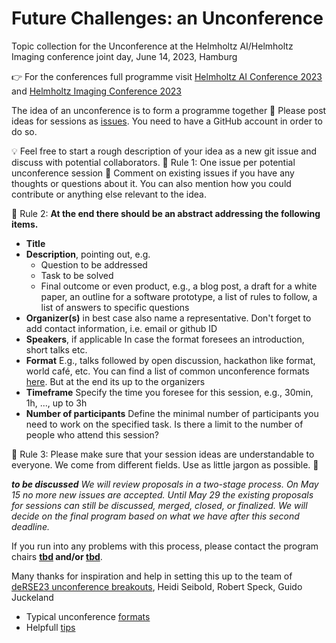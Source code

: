 # Future Challenges: an Unconference 
Topic collection for the Unconference at the Helmholtz AI/Helmholtz Imaging conference joint day, June 14, 2023, Hamburg

👉 For the conferences full programme visit [Helmholtz AI Conference 2023](https://helmholtzai-conference2023.de/) and 
[Helmholtz Imaging Conference 2023](https://events.hifis.net/event/573/)

The idea of an unconference is to form a programme together 
🤝 Please post ideas for sessions as [issues](https://github.com/DKRZ-AIM/HAI-HI-unconference-2023/issues). You need to have a GitHub account in order to do so.

💡  Feel free to start a rough description of your idea as a new git issue and discuss with potential collaborators. 
📜 Rule 1: One issue per potential unconference session
🍒 Comment on existing issues if you have any thoughts or questions about it. You can also mention how you could contribute or anything else relevant to the idea.

📜 Rule 2: **At the end there should be an abstract addressing the following items.**
* **Title**
* **Description**, pointing out, e.g.
    * Question to be addressed
    * Task to be solved
    * Final outcome or even product, e.g., a blog post, a draft for a white paper, an outline for a software prototype, a list of rules to follow, a list of answers to specific questions
* **Organizer(s)**
in best case also name a representative. Don't forget to add contact information, i.e. email or github ID
* **Speakers**, if applicable
In case the format foresees an introduction, short talks etc.
* **Format**
E.g., talks followed by open discussion, hackathon like format, world café, etc. 
You can find a list of common unconference formats [here](http://unconference.net/methods-2/). But at the end its up to the organizers
* **Timeframe**
Specify the time you foresee for this session, e.g., 30min, 1h, ..., up to 3h
* **Number of participants**
Define the minimal number of participants you need to work on the specified task. 
Is there a limit to the number of people who attend this session?

📜 Rule 3: Please make sure that your session ideas are understandable to everyone. We come from different fields. Use as little jargon as possible. 💁

_**to be discussed**_
_We will review proposals in a two-stage process. On May 15 no more new issues are accepted. Until May 29 the existing proposals for sessions can still be discussed, merged, closed, or finalized. We will decide on the final program based on what we have after this second deadline._

If you run into any problems with this process, please contact the program chairs **[tbd](mailto:tbd) and/or [tbd](mailto:tbd)**.

Many thanks for inspiration and help in setting this up to the team of [deRSE23 unconference breakouts](https://github.com/DE-RSE/un-deRSE23-breakouts), Heidi Seibold, Robert Speck, Guido Juckeland

* Typical unconference [formats](http://unconference.net/methods-2/)
* Helpfull [tips](https://unconference.net/unconferencing-how-to-prepare-to-attend-an-unconference-2/)
